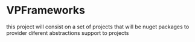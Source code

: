 # VPFrameworks
this project will consist on a set of projects that will be nuget packages to provider diferent abstractions support to projects
